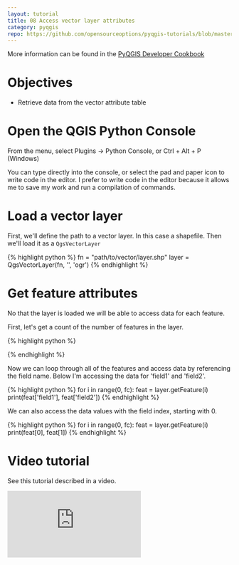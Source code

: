 ```yaml
---
layout: tutorial
title: 08 Access vector layer attributes
category: pyqgis
repo: https://github.com/opensourceoptions/pyqgis-tutorials/blob/master/08_access-vector-layer-attributes.py
---
```


More information can be found in the [PyQGIS Developer Cookbook](https://docs.qgis.org/testing/en/docs/pyqgis_developer_cookbook/)

# Objectives
- Retrieve data from the vector attribute table

# Open the QGIS Python Console
From the menu, select Plugins -> Python Console, or Ctrl + Alt + P (Windows)

You can type directly into the console, or select the pad and paper icon to
write code in the editor. I prefer to write code in the editor because
it allows me to save my work and run a compilation of commands.

# Load a vector layer
First, we'll define the path to a vector layer. In this case a shapefile.
Then we'll load it as a `QgsVectorLayer`

{% highlight python %}
fn = "path/to/vector/layer.shp"
layer = QgsVectorLayer(fn, '', 'ogr')
{% endhighlight %}

# Get feature attributes
No that the layer is loaded we will be able to access data for each feature.

First, let's get a count of the number of features in the layer.

{% highlight python %}

{% endhighlight %}

Now we can loop through all of the features and access data by referencing
the field name. Below I'm accessing the data for 'field1' and 'field2'.

{% highlight python %}
for i in range(0, fc):
    feat = layer.getFeature(i)
    print(feat['field1'], feat['field2'])
{% endhighlight %}

We can also access the data values with the field index, starting with 0.

{% highlight python %}
for i in range(0, fc):
    feat = layer.getFeature(i)
    print(feat[0], feat[1])
{% endhighlight %}

# Video tutorial
See this tutorial described in a video.

<div class="intrinsic-container intrinsic-container-ws"><iframe src="https://www.youtube.com/embed/tJwdTZOGn5U" frameborder="0" allowfullscreen></iframe></div>
